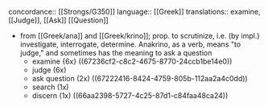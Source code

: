 concordance:: [[Strongs/G350]] 
language:: [[Greek]] 
translations:: examine, [[Judge]], [[Ask]] [[Question]]

- from [[Greek/ana]] and [[Greek/krino]]; prop. to scrutinize, i.e. (by impl.) investigate, interrogate, determine. Anakrino, as a verb, means "to judge," and sometimes has the meaning to ask a question
	- examine {6x} ((67236cf2-c8c2-4675-8770-24ccb1be14e0))
	- judge (6x)
	- ask question (2x) ((67222416-8424-4759-805b-112aa2a4c0dd))
	- search (1x)
	- discern (1x) ((66aa2398-5727-4c25-87d1-c84faa48ca24))